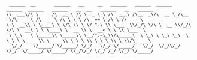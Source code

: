      ______  __       ______   __     __   ______   ______  ______   ______  ______   ______   __  __   ______   __   ______    
    /\  ___\/\ \     /\  __ \ /\ \  _ \ \ /\  ___\ /\__  _\/\  __ \ /\__  _\/\  ___\ /\  ___\ /\ \_\ \ /\  == \ /\ \ /\  ___\   
    \ \  __\\ \ \____\ \ \/\ \\ \ \/ ".\ \\ \___  \\/_/\ \/\ \  __ \\/_/\ \/\ \  __\ \ \ \____\ \  __ \\ \  __< \ \ \\ \___  \  
     \ \_\   \ \_____\\ \_____\\ \__/".~\_\\/\_____\  \ \_\ \ \_\ \_\  \ \_\ \ \_____\\ \_____\\ \_\ \_\\ \_\ \_\\ \_\\/\_____\ 
      \/_/    \/_____/ \/_____/ \/_/   \/_/ \/_____/   \/_/  \/_/\/_/   \/_/  \/_____/ \/_____/ \/_/\/_/ \/_/ /_/ \/_/ \/_____/ 

